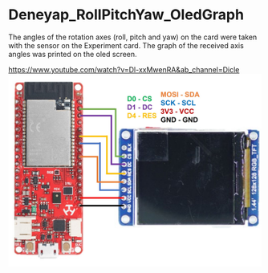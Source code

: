 # Deneyap_RollPitchYaw_OledGraph
The angles of the rotation axes (roll, pitch and yaw) on the card were taken with the sensor on the Experiment card. The graph of the received axis angles was printed on the oled screen.

https://www.youtube.com/watch?v=Dl-xxMwenRA&ab_channel=Dicle
![Pinout](https://github.com/zeynepdicle/Deneyap_RollPitchYaw_OledGraph/blob/main/docs/pinout.jpg)
